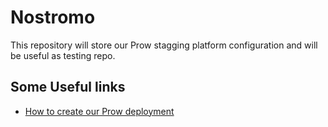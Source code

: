 # Nostromo

This repository will store our Prow stagging platform configuration and will be useful as testing repo.

## Some Useful links 

- [How to create our Prow deployment](docs/how-to-prow.md) 
